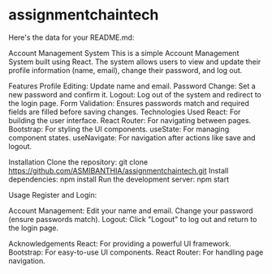 # assignmentchaintech
 

Here's the data for your README.md:

Account Management System
This is a simple Account Management System built using React. The system allows users to view and update their profile information (name, email), change their password, and log out.

Features
Profile Editing: Update name and email.
Password Change: Set a new password and confirm it.
Logout: Log out of the system and redirect to the login page.
Form Validation: Ensures passwords match and required fields are filled before saving changes.
Technologies Used
React: For building the user interface.
React Router: For navigating between pages.
Bootstrap: For styling the UI components.
useState: For managing component states.
useNavigate: For navigation after actions like save and logout.

Installation
Clone the repository:
git clone https://github.com/ASMIBANTHIA/assignmentchaintech.git
Install dependencies:
npm install
Run the development server:
npm start

Usage
Register and Login: 

Account Management:
Edit your name and email.
Change your password (ensure passwords match).
Logout: Click "Logout" to log out and return to the login page.

Acknowledgements
React: For providing a powerful UI framework.
Bootstrap: For easy-to-use UI components.
React Router: For handling page navigation.
